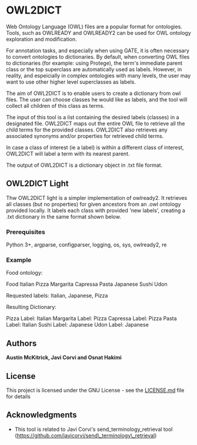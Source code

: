 # OWL2DICT

Web Ontology Language (OWL) files are a popular format for ontologies. Tools, such as OWLREADY and OWLREADY2 can be used for OWL ontology exploration and modification. 

For annotation tasks, and especially when using GATE, it is often necessary to convert ontologies to dictionaries. By default, when converting OWL files to dictionaries (for example: using Protege), the term's immediate parent class or the top superclass are automatically used as labels. However, in reality, and espeicially in complex ontologies with many levels, the user may want to use other higher level superclasses as labels.

The aim of OWL2DICT is to enable users to create a dictionary from owl files. The user can choose classes he would like as labels, and the tool will collect all children of this class as terms.    

The input of this tool is a list containing the desired labels (classes) in a designated file. OWL2DICT maps out the entire OWL file to retrieve all the child terms for the provided classes. OWL2DICT also retrieves any associated synonyms and/or properties for retrieved child terms.

In case a class of interest (ie a label) is within a different class of interest, OWL2DICT will label a term with its nearest parent. 


The output of OWL2DICT is a dictionary object in .txt file format.

## OWL2DICT Light

Thw OWL2DICT light is a simpler implementation of owlready2. It retrieves all classes (but no properties) for given ancestors  from an .owl ontology provided locally. It labels each class with provided 'new labels', creating a .txt dictionary in the same format shown below. 


### Prerequisites

Python 3+, argparse, configparser, logging, os, sys, owlready2, re

### Example

Food ontology:

Food
  Italian
    Pizza
      Margarita
      Capressa
    Pasta
  Japanese
    Sushi
    Udon
    
Requested labels: Italian, Japanese, Pizza 

Resulting Dictionary:

Pizza      Label: Italian
Margarita    Label: Pizza
Capressa    Label: Pizza
Pasta    Label: Italian
Sushi    Label: Japanese
Udon    Label: Japanese

## Authors

**Austin McKitrick, Javi Corvi and Osnat Hakimi** 



## License

This project is licensed under the GNU License - see the [LICENSE.md](LICENSE.md) file for details

## Acknowledgments

* This tool is related to Javi Corvi's send\_terminology\_retrieval tool (https://github.com/javicorvi/send\_terminology\_retrieval)
